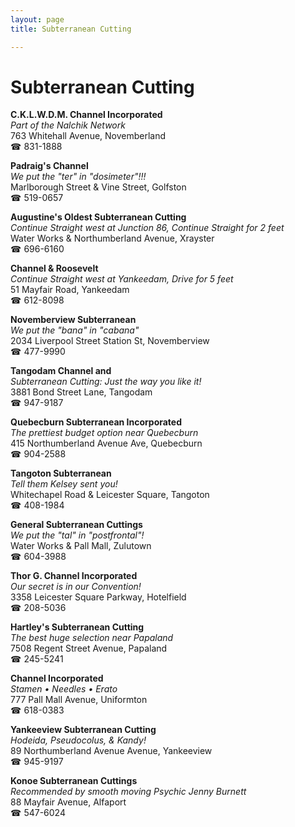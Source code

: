 ```yaml
---
layout: page 
title: Subterranean Cutting

---
```



# Subterranean Cutting


 **C.K.L.W.D.M. Channel Incorporated**  
_Part of the Nalchik Network_  
763 Whitehall Avenue, Novemberland  
☎ 831-1888

**Padraig's Channel**  
_We put the "ter" in "dosimeter"!!!_  
Marlborough Street & Vine Street, Golfston  
☎ 519-0657

**Augustine's Oldest Subterranean Cutting**  
_Continue Straight west at Junction 86, Continue Straight for 2 feet_  
Water Works & Northumberland Avenue, Xrayster  
☎ 696-6160

**Channel & Roosevelt**  
_Continue Straight west at Yankeedam, Drive for 5 feet_  
51 Mayfair Road, Yankeedam  
☎ 612-8098

**Novemberview Subterranean**  
_We put the "bana" in "cabana"_  
2034 Liverpool Street Station St, Novemberview  
☎ 477-9990

**Tangodam Channel and**  
_Subterranean Cutting: Just the way you like it!_  
3881 Bond Street Lane, Tangodam  
☎ 947-9187

**Quebecburn Subterranean Incorporated**  
_The prettiest budget option near Quebecburn_  
415 Northumberland Avenue Ave, Quebecburn  
☎ 904-2588

**Tangoton Subterranean**  
_Tell them Kelsey sent you!_  
Whitechapel Road & Leicester Square, Tangoton  
☎ 408-1984

**General Subterranean Cuttings**  
_We put the "tal" in "postfrontal"!_  
Water Works & Pall Mall, Zulutown  
☎ 604-3988

**Thor G. Channel Incorporated**  
_Our secret is in our Convention!_  
3358 Leicester Square Parkway, Hotelfield  
☎ 208-5036

**Hartley's Subterranean Cutting**  
_The best huge selection near Papaland_  
7508 Regent Street Avenue, Papaland  
☎ 245-5241

**Channel Incorporated**  
_Stamen • Needles • Erato_  
777 Pall Mall Avenue, Uniformton  
☎ 618-0383

**Yankeeview Subterranean Cutting**  
_Hodeida, Pseudocolus, & Kandy!_  
89 Northumberland Avenue Avenue, Yankeeview  
☎ 945-9197

**Konoe Subterranean Cuttings**  
_Recommended by smooth moving Psychic Jenny Burnett_  
88 Mayfair Avenue, Alfaport  
☎ 547-6024

